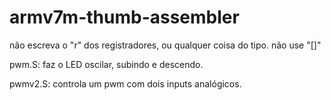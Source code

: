 # armv7m-thumb-assembler

não escreva o "r" dos registradores, ou qualquer coisa do tipo.
não use "[]"

pwm.S:
faz o LED oscilar, subindo e descendo.

pwmv2.S:
controla um pwm com dois inputs analógicos.
